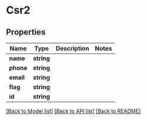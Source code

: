 # Csr2

## Properties
Name | Type | Description | Notes
------------ | ------------- | ------------- | -------------
**name** | **string** |  | 
**phone** | **string** |  | 
**email** | **string** |  | 
**flag** | **string** |  | 
**id** | **string** |  | 

[[Back to Model list]](../../README.md#documentation-for-models) [[Back to API list]](../../README.md#documentation-for-api-endpoints) [[Back to README]](../../README.md)

